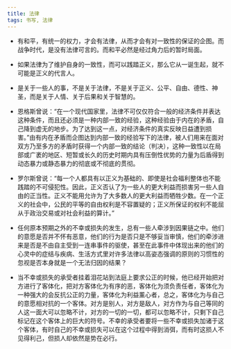 ```yaml
---
title: 法律
tags: 书写, 法律
---
```


* 有和平，有统一的权力，才会有法律，从而才会有对一致性的保证的企图。而战争时代，是没有法律可言的。而和平必然是经过角力后的暂时局面。

* 如果法律为了维护自身的一致性，而可以践踏正义，那么它从一诞生起，就不可能是正义的代言人。

* 是关于一些人的事，不是关于法律，不是关于正义、公平、自由、德性、神圣，而是关于人情、关于后果和关于智慧的。

* 恩格斯曾说：“在一个现代国家里，法律不可仅仅符合一般的经济条件并表达这种条件，而且还必须是一种内部一致的经验，这种经验由于内在的矛盾，自己降到虚无的地步。为了达到这一点，对经济条件的真实反映日益遭到损害。”由有内在矛盾而企图达到内部一致的经验写下的法律，被人们用来在面对双方乃至多方的矛盾时获得一个内部一致的结论（判决），这种一致性以在局部或广袤的地区、短暂或长久的历史时期内具有压倒性优势的力量为后盾得到动态暴力或静态暴力的彻底或不彻底的贯彻。

* 罗尔斯曾说：“每一个人都具有以正义为基础的、即使是社会福利整体也不能践踏的不可侵犯性。因此，正义否认了为一些人的更大利益而损害另一些人自由的正当性。正义不能用允许为了大多数人的更大利益而牺牲少数。在一个正义的社会中，公民的平等的自由权利是不容置疑的；正义所保证的权利不能屈从于政治交易或对社会利益的算计。”

* 任何原本预期之外的不幸或损失的发生，总有一些人牵涉到因果链之中。他们的意愿是否并不怀有恶意，他们的行为是否只是不够妥当审慎，他们的牵涉进来是否是不由自主受到一连串事件的驱使，甚至在此事件中体现出来的他们的心灵中的症结与疾病、生活方式里对许多法律以高姿态强调的原则的习惯性的忽视是否本身就是一个无法归因的结果？

* 当不幸或损失的承受者挂着泪花站到法庭上要求公正的时候，他已经开始把对方进行了客体化，把对方客体化为有序的恶，客体化为须负责任者，客体化为一种强大的会反抗公正的力量，客体化为利益薰心者，总之，客体化为与自己的意愿相对抗的一个客体。对方是别人，对方是敌人，对方作为与自己等同的人这一面大可以忽略不计，对方的一切的一切，都可以忽略不计，只剩下自己标记在这个客体上的巨大的符号。不幸的承受者要将一些不幸或损失加诸于这个客体，有时自己的不幸或损失可以在这个过程中得到消弭，而有时这损人不见得利己，但损人却依然是势在必行。


